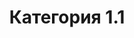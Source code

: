 ---
title: 'Категория 1.1'
published: '2024-05-29'
description: 'Вы перешли на категорию 1.1. Тут вы можете найти более подробную информацию информацию категории 1'
tags: ['next.js','nextjs','static', docs]
nesting: 0-0-0
---